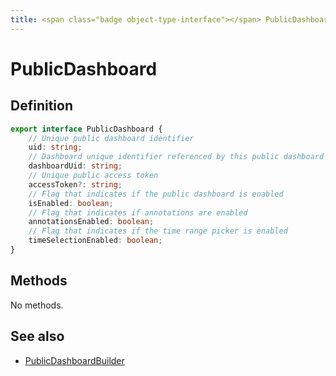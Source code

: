 ```yaml
---
title: <span class="badge object-type-interface"></span> PublicDashboard
---
```

# <span class="badge object-type-interface"></span> PublicDashboard

## Definition

```typescript
export interface PublicDashboard {
	// Unique public dashboard identifier
	uid: string;
	// Dashboard unique identifier referenced by this public dashboard
	dashboardUid: string;
	// Unique public access token
	accessToken?: string;
	// Flag that indicates if the public dashboard is enabled
	isEnabled: boolean;
	// Flag that indicates if annotations are enabled
	annotationsEnabled: boolean;
	// Flag that indicates if the time range picker is enabled
	timeSelectionEnabled: boolean;
}

```
## Methods

No methods.
## See also

 * <span class="badge builder"></span> [PublicDashboardBuilder](./builder-PublicDashboardBuilder.md)
